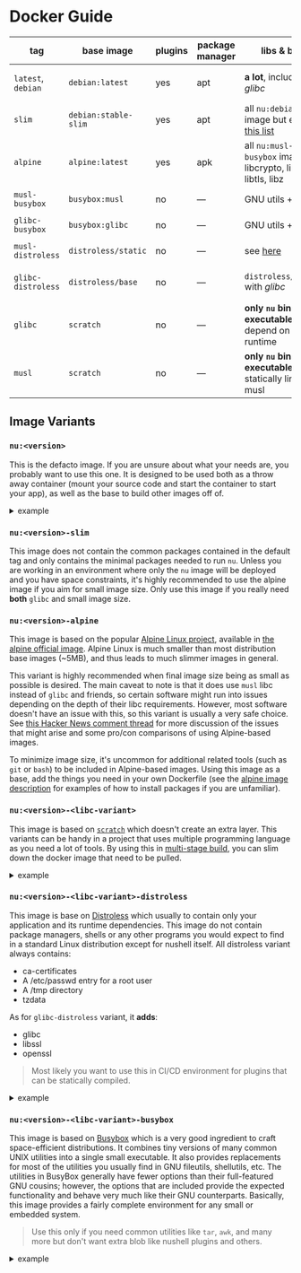 # Docker Guide

| tag                | base image           | plugins | package manager | libs & bins                                                      | size        |
| ------------------ | -------------------- | ------- | --------------- | ---------------------------------------------------------------- | ----------- |
| `latest`, `debian` | `debian:latest`      | yes     | apt             | **a lot**, including _glibc_                                     | ~(48+62) MB |
| `slim`             | `debian:stable-slim` | yes     | apt             | all `nu:debian` image but exclude [this list][.slimify-excludes] | ~(26+62) MB |
| `alpine`           | `alpine:latest`      | yes     | apk             | all `nu:musl-busybox` image + libcrypto, libssl, libtls, libz    | ~(3+61) MB  |
| `musl-busybox`     | `busybox:musl`       | no      | —               | GNU utils + _musl_                                               | ~(1+16) MB  |
| `glibc-busybox`    | `busybox:glibc`      | no      | —               | GNU utils + _glibc_                                              | ~(3+17) MB  |
| `musl-distroless`  | `distroless/static`  | no      | —               | see [here][distroless/base]                                      | ~(2+16) MB  |
| `glibc-distroless` | `distroless/base`    | no      | —               | `distroless/static` with _glibc_                                 | ~(17+17) MB |
| `glibc`            | `scratch`            | no      | —               | **only `nu` binary-executable** which depend on glibc runtime    | ~17 MB      |
| `musl`             | `scratch`            | no      | —               | **only `nu` binary-executable** statically linked to musl        | ~16 MB      |

[.slimify-excludes]: https://github.com/debuerreotype/debuerreotype/blob/master/scripts/.slimify-excludes
[distroless/base]: https://github.com/GoogleContainerTools/distroless/blob/master/base/README.md

## Image Variants

### `nu:<version>`
This is the defacto image. If you are unsure about what your needs are, you probably want to use this one. It is designed to be used both as a throw away container (mount your source code and start the container to start your app), as well as the base to build other images off of.

<details><summary>example</summary>

Let say you create a plugin in Rust.
- create a Dockerfile in your root project
```dockerfile
FROM nu:0.2

COPY /target/debug/nu_plugin_cowsay /bin/
ENTRYPOINT ["nu"]
```
- build your project first then run it via docker
```console
cargo build
docker run -it .
```
</details>

### `nu:<version>-slim`
This image does not contain the common packages contained in the default tag and only contains the minimal packages needed to run `nu`. Unless you are working in an environment where only the `nu` image will be deployed and you have space constraints, it's highly recommended to use the alpine image if you aim for small image size. Only use this image if you really need **both** `glibc` and small image size.

### `nu:<version>-alpine`
This image is based on the popular [Alpine Linux project](http://alpinelinux.org/), available in [the alpine official image][alpine]. Alpine Linux is much smaller than most distribution base images (~5MB), and thus leads to much slimmer images in general.

This variant is highly recommended when final image size being as small as possible is desired. The main caveat to note is that it does use `musl` libc instead of `glibc` and friends, so certain software might run into issues depending on the depth of their libc requirements. However, most software doesn't have an issue with this, so this variant is usually a very safe choice. See [this Hacker News comment thread](https://news.ycombinator.com/item?id=10782897) for more discussion of the issues that might arise and some pro/con comparisons of using Alpine-based images.

To minimize image size, it's uncommon for additional related tools (such as `git` or `bash`) to be included in Alpine-based images. Using this image as a base, add the things you need in your own Dockerfile (see the [alpine image description][alpine] for examples of how to install packages if you are unfamiliar).

### `nu:<version>-<libc-variant>`
This image is based on [`scratch`](https://hub.docker.com/_/scratch) which doesn't create an extra layer. This variants can be handy in a project that uses multiple programming language as you need a lot of tools. By using this in [multi-stage build][], you can slim down the docker image that need to be pulled.

[multi-stage build]: https://docs.docker.com/develop/develop-images/multistage-build/

<details><summary>example</summary>

- using `glibc` variant
```dockerfile
FROM nu:0.2-glibc as shell
FROM node:slim

# Build your plugins

COPY --from=shell /bin/nu /bin/
# Something else
ENTRYPOINT ["nu"]
```

- using `musl` variant
```dockerfile
FROM nu:musl as shell
FROM go:alpine

# Build your plugins

COPY --from=shell /bin/nu /bin/
# Something else
ENTRYPOINT ["nu"]
```
</details>

### `nu:<version>-<libc-variant>-distroless`
This image is base on [Distroless](https://github.com/GoogleContainerTools/distroless) which usually to contain only your application and its runtime dependencies. This image do not contain package managers, shells or any other programs you would expect to find in a standard Linux distribution except for nushell itself. All distroless variant always contains:
- ca-certificates
- A /etc/passwd entry for a root user
- A /tmp directory
- tzdata

As for `glibc-distroless` variant, it **adds**:
- glibc
- libssl
- openssl

> Most likely you want to use this in CI/CD environment for plugins that can be statically compiled.

<details><summary>example</summary>

```dockerfile
FROM nu:musl-distroless

COPY target/x86_64-unknown-linux-musl/release/nu_plugin_* /bin/
ENTRYPOINT ["nu"]
```
</details>

### `nu:<version>-<libc-variant>-busybox`
This image is based on [Busybox](http://www.busybox.net/) which is a very good ingredient to craft space-efficient distributions. It combines tiny versions of many common UNIX utilities into a single small executable. It also provides replacements for most of the utilities you usually find in GNU fileutils, shellutils, etc. The utilities in BusyBox generally have fewer options than their full-featured GNU cousins; however, the options that are included provide the expected functionality and behave very much like their GNU counterparts. Basically, this image provides a fairly complete environment for any small or embedded system.

> Use this only if you need common utilities like `tar`, `awk`, and many more but don't want extra blob like nushell plugins and others.

<details><summary>example</summary>

```dockerfile
FROM nu:0.2-glibc-busybox

ADD https://github.com/user/repo/releases/download/latest/nu_plugin_cowsay.tar.gz /tmp/
RUN tar xzfv nu_plugin_cowsay.tar.gz -C /bin --strip=1 nu_plugin_cowsay

ENTRYPOINT ["nu"]
```
</details>

[musl]: http://www.musl-libc.org/
[alpine]: https://hub.docker.com/_/alpine/
